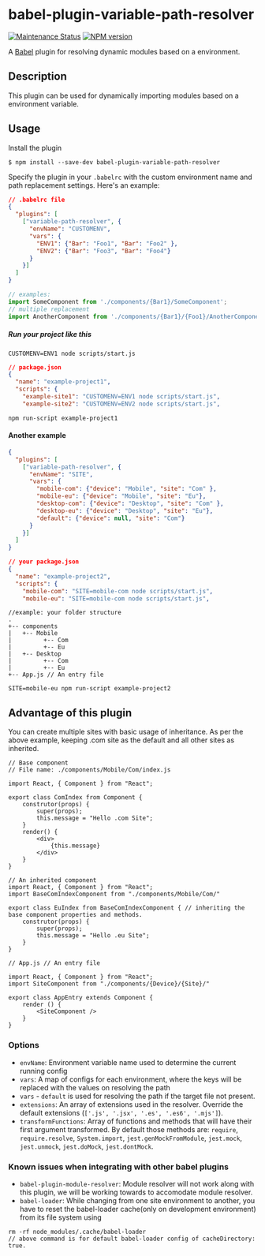 # babel-plugin-variable-path-resolver
[![Maintenance Status][status-image]][status-url] [![NPM version][npm-image]][npm-url]

A [Babel](http://babeljs.io) plugin for resolving dynamic modules based on a environment.

## Description

This plugin can be used for dynamically importing modules based on a environment variable.


## Usage

Install the plugin

```
$ npm install --save-dev babel-plugin-variable-path-resolver
```

Specify the plugin in your `.babelrc` with the custom environment name and path replacement settings. Here's an example:

```json
// .babelrc file
{
  "plugins": [
    ["variable-path-resolver", {
      "envName": "CUSTOMENV",
      "vars": {
        "ENV1": {"Bar": "Foo1", "Bar": "Foo2" },
        "ENV2": {"Bar": "Foo3", "Bar": "Foo4"}
      }
    }]
  ]
}
```

```js
// examples:
import SomeComponent from './components/{Bar1}/SomeComponent';
// multiple replacement
import AnotherComponent from './components/{Bar1}/{Foo1}/AnotherComponent';
```
##### Run your project like this
```
CUSTOMENV=ENV1 node scripts/start.js
```
```json
// package.json
{
  "name": "example-project1",
  "scripts": {
    "example-site1": "CUSTOMENV=ENV1 node scripts/start.js",
    "example-site2": "CUSTOMENV=ENV2 node scripts/start.js",
```
```
npm run-script example-project1
```
#### Another example
```json
{
  "plugins": [
    ["variable-path-resolver", {
      "envName": "SITE",
      "vars": {
        "mobile-com": {"device": "Mobile", "site": "Com" },
        "mobile-eu": {"device": "Mobile", "site": "Eu"},
        "desktop-com": {"device": "Desktop", "site": "Com" },
        "desktop-eu": {"device": "Desktop", "site": "Eu"},
        "default": {"device": null, "site": "Com"}
      }
    }]
  ]
}
```
```json
// your package.json
{
  "name": "example-project2",
  "scripts": {
    "mobile-com": "SITE=mobile-com node scripts/start.js",
    "mobile-eu": "SITE=mobile-com node scripts/start.js",
```
```
//example: your folder structure
.
+-- components
|   +-- Mobile
|		  +-- Com
|		  +-- Eu
|   +-- Desktop
|		  +-- Com
|		  +-- Eu
+-- App.js // An entry file
```
```
SITE=mobile-eu npm run-script example-project2
```

## Advantage of this plugin

You can create multiple sites with basic usage of inheritance. As per the above example, keeping .com site as the default and all other sites as inherited.

```
// Base component
// File name: ./components/Mobile/Com/index.js

import React, { Component } from "React";

export class ComIndex from Component {
	construtor(props) {
    	super(props);
        this.message = "Hello .com Site";
    }
    render() {
    	<div>
        	{this.message}
        </div>
    }
}

// An inherited component
import React, { Component } from "React";
import BaseComIndexComponent from "./components/Mobile/Com/"

export class EuIndex from BaseComIndexComponent { // inheriting the base component properties and methods.
	construtor(props) {
    	super(props);
        this.message = "Hello .eu Site";
    }
}

// App.js // An entry file

import React, { Component } from "React";
import SiteComponent from "./components/{Device}/{Site}/"

export class AppEntry extends Component {
	render () {
    	<SiteComponent />
    }
}
```

### Options

- `envName`: Environment variable name used to determine the current running config
- `vars`: A map of configs for each environment, where the keys will be replaced with the values on resolving the path
- `vars` - `default` is used for resolving the path if the target file not present.
- `extensions`: An array of extensions used in the resolver. Override the default extensions (`['.js', '.jsx', '.es', '.es6', '.mjs']`).
- `transformFunctions`: Array of functions and methods that will have their first argument transformed. By default those methods are: `require`, `require.resolve`, `System.import`, `jest.genMockFromModule`, `jest.mock`, `jest.unmock`, `jest.doMock`, `jest.dontMock`.


### Known issues when integrating with other babel plugins 

- `babel-plugin-module-resolver`: Module resolver will not work along with this plugin, we will be working towards to accomodate module resolver.
- `babel-loader`:  While changing from one site environment to another, you have to reset the babel-loader cache(only on development environment) from its file system using 
```
rm -rf node_modules/.cache/babel-loader
// above command is for default babel-loader config of cacheDirectory: true.
````



[status-image]: https://img.shields.io/badge/status-maintained-brightgreen.svg
[status-url]: https://github.com/shameemz/babel-plugin-variable-path-resolver

[npm-image]: https://img.shields.io/npm/v/babel-plugin-variable-path-resolver.svg
[npm-url]: https://www.npmjs.com/package/babel-plugin-variable-path-resolver